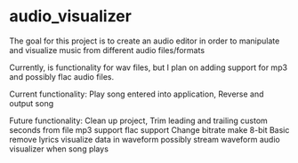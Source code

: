 # audio_visualizer

The goal for this project is to create an audio editor in order to manipulate
and visualize music from different audio files/formats

Currently, is functionality for wav files, but I plan on adding support for mp3
and possibly flac audio files.

Current functionality:
Play song entered into application,
Reverse and output song

Future functionality:
Clean up project,
Trim leading and trailing custom seconds from file
mp3 support
flac support
Change bitrate
make 8-bit
Basic remove lyrics
visualize data in waveform
possibly stream waveform audio visualizer when song plays